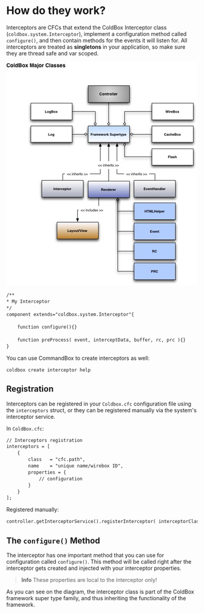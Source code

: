# How do they work?

Interceptors are CFCs that extend the ColdBox Interceptor class (`coldbox.system.Interceptor`), implement a configuration method called `configure()`, and then contain methods for the events it will listen for. All interceptors are treated as **singletons** in your application, so make sure they are thread safe and var scoped.

![](../images/ColdBoxMajorClasses.jpg)

```cfml
/**
* My Interceptor
*/
component extends="coldbox.system.Interceptor"{
	
	function configure(){}

	function preProcess( event, interceptData, buffer, rc, prc ){}
}
```

You can use CommandBox to create interceptors as well:

```bash
coldbox create interceptor help
```


## Registration
Interceptors can be registered in your `Coldbox.cfc` configuration file using the `interceptors` struct, or they can be registered manually via the system's interceptor service.

In `ColdBox.cfc`:
```cfml
// Interceptors registration
interceptors = [
	{ 
		class   = "cfc.path",
		name    = "unique name/wirebox ID",
		properties = { 
			// configuration
		}
	}
];
```

Registered manually:
```cfml
controller.getInterceptorService().registerInterceptor( interceptorClass="cfc.path" );
```

## The `configure()` Method
The interceptor has one important method that you can use for configuration called `configure()`. This method will be called right after the interceptor gets created and injected with your interceptor properties. 

> **Info** These properties are local to the interceptor only!

As you can see on the diagram, the interceptor class is part of the ColdBox framework super type family, and thus inheriting the functionality of the framework.
